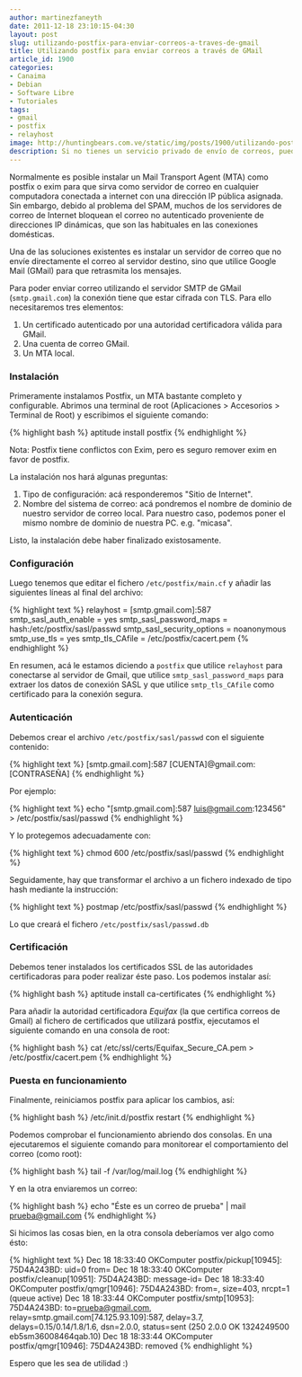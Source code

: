 ```yaml
---
author: martinezfaneyth
date: 2011-12-18 23:10:15-04:30
layout: post
slug: utilizando-postfix-para-enviar-correos-a-traves-de-gmail
title: Utilizando postfix para enviar correos a través de GMail
article_id: 1900
categories:
- Canaima
- Debian
- Software Libre
- Tutoriales
tags:
- gmail
- postfix
- relayhost
image: http://huntingbears.com.ve/static/img/posts/1900/utilizando-postfix-para-enviar-correos-a-traves-de-gmail__1.jpg
description: Si no tienes un servicio privado de envío de correos, puedes utilizar postfix y GMail para lograr el mismo cometido.
---
```


Normalmente es posible instalar un Mail Transport Agent (MTA) como postfix o exim para que sirva como servidor de correo en cualquier computadora conectada a internet con una dirección IP pública asignada. Sin embargo, debido al problema del SPAM, muchos de los servidores de correo de Internet bloquean el correo no autenticado proveniente de direcciones IP dinámicas, que son las habituales en las conexiones domésticas.

Una de las soluciones existentes es instalar un servidor de correo que no envíe directamente el correo al servidor destino, sino que utilice Google Mail (GMail) para que retrasmita los mensajes.

Para poder enviar correo utilizando el servidor SMTP de GMail (`smtp.gmail.com`) la conexión tiene que estar cifrada con TLS. Para ello necesitaremos tres elementos:

1. Un certificado autenticado por una autoridad certificadora válida para GMail.
2. Una cuenta de correo GMail.
3. Un MTA local.

### Instalación

Primeramente instalamos Postfix, un MTA bastante completo y configurable. Abrimos una terminal de root (Aplicaciones > Accesorios > Terminal de Root) y escribimos el siguiente comando:

{% highlight bash %}
aptitude install postfix
{% endhighlight %}

Nota: Postfix tiene conflictos con Exim, pero es seguro remover exim en favor de postfix.

La instalación nos hará algunas preguntas:

1. Tipo de configuración: acá responderemos "Sitio de Internet".
2. Nombre del sistema de correo: acá pondremos el nombre de dominio de nuestro servidor de correo local. Para nuestro caso, podemos poner el mismo nombre de dominio de nuestra PC. e.g. "micasa".

Listo, la instalación debe haber finalizado existosamente.

### Configuración

Luego tenemos que editar el fichero `/etc/postfix/main.cf` y añadir las siguientes líneas al final del archivo:

{% highlight text %}
relayhost = [smtp.gmail.com]:587
smtp_sasl_auth_enable = yes
smtp_sasl_password_maps = hash:/etc/postfix/sasl/passwd
smtp_sasl_security_options = noanonymous
smtp_use_tls = yes
smtp_tls_CAfile = /etc/postfix/cacert.pem
{% endhighlight %}

En resumen, acá le estamos diciendo a `postfix` que utilice `relayhost` para conectarse al servidor de Gmail, que utilice `smtp_sasl_password_maps` para extraer los datos de conexión SASL y que utilice `smtp_tls_CAfile` como certificado para la conexión segura.

### Autenticación

Debemos crear el archivo `/etc/postfix/sasl/passwd` con el siguiente contenido:

{% highlight text %}
[smtp.gmail.com]:587    [CUENTA]@gmail.com:[CONTRASEÑA]
{% endhighlight %}

Por ejemplo:

{% highlight text %}
echo "[smtp.gmail.com]:587    luis@gmail.com:123456" > /etc/postfix/sasl/passwd
{% endhighlight %}

Y lo protegemos adecuadamente con:

{% highlight text %}
chmod 600 /etc/postfix/sasl/passwd
{% endhighlight %}

Seguidamente, hay que transformar el archivo a un fichero indexado de tipo hash mediante la instrucción:

{% highlight text %}
postmap /etc/postfix/sasl/passwd
{% endhighlight %}

Lo que creará el fichero `/etc/postfix/sasl/passwd.db`

### Certificación

Debemos tener instalados los certificados SSL de las autoridades certificadoras para poder realizar éste paso. Los podemos instalar así:

{% highlight bash %}
aptitude install ca-certificates
{% endhighlight %}

Para añadir la autoridad certificadora _Equifax_ (la que certifica correos de Gmail) al fichero de certificados que utilizará postfix, ejecutamos el siguiente comando en una consola de root:

{% highlight bash %}
cat /etc/ssl/certs/Equifax_Secure_CA.pem > /etc/postfix/cacert.pem
{% endhighlight %}

### Puesta en funcionamiento

Finalmente, reiniciamos postfix para aplicar los cambios, así:

{% highlight bash %}
/etc/init.d/postfix restart
{% endhighlight %}

Podemos comprobar el funcionamiento abriendo dos consolas. En una ejecutaremos el siguiente comando para monitorear el comportamiento del correo (como root):

{% highlight bash %}
tail -f /var/log/mail.log
{% endhighlight %}

Y en la otra enviaremos un correo:

{% highlight bash %}
echo "Éste es un correo de prueba" | mail prueba@gmail.com
{% endhighlight %}

Si hicimos las cosas bien, en la otra consola deberíamos ver algo como ésto:

{% highlight text %}
Dec 18 18:33:40 OKComputer postfix/pickup[10945]: 75D4A243BD: uid=0 from=
Dec 18 18:33:40 OKComputer postfix/cleanup[10951]: 75D4A243BD: message-id=
Dec 18 18:33:40 OKComputer postfix/qmgr[10946]: 75D4A243BD: from=, size=403, nrcpt=1 (queue active)
Dec 18 18:33:44 OKComputer postfix/smtp[10953]: 75D4A243BD: to=prueba@gmail.com, relay=smtp.gmail.com[74.125.93.109]:587, delay=3.7, delays=0.15/0.14/1.8/1.6, dsn=2.0.0, status=sent (250 2.0.0 OK 1324249500 eb5sm36008464qab.10)
Dec 18 18:33:44 OKComputer postfix/qmgr[10946]: 75D4A243BD: removed
{% endhighlight %}

Espero que les sea de utilidad :)
